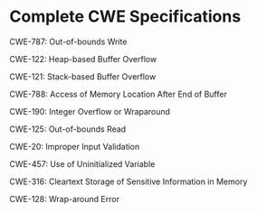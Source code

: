 

# Complete CWE Specifications

CWE-787: Out-of-bounds Write

CWE-122: Heap-based Buffer Overflow

CWE-121: Stack-based Buffer Overflow

CWE-788: Access of Memory Location After End of Buffer

CWE-190: Integer Overflow or Wraparound

CWE-125: Out-of-bounds Read

CWE-20: Improper Input Validation

CWE-457: Use of Uninitialized Variable

CWE-316: Cleartext Storage of Sensitive Information in Memory

CWE-128: Wrap-around Error